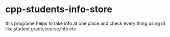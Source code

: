 # cpp-students-info-store

this programe helps to take info at one place and check every thing using id like student grade,course,info etc
